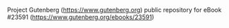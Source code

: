 Project Gutenberg (https://www.gutenberg.org) public repository for eBook #23591 (https://www.gutenberg.org/ebooks/23591)
